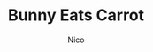 ---
title: Bunny Eats Carrot
link: https://preview.p5js.org/gr346806/present/e2EGx9vnr
author: Nico
grade: 9
image: bunnygames/Picture11.png
description: Collect 20 carrots using the WASD Keys to win.
---